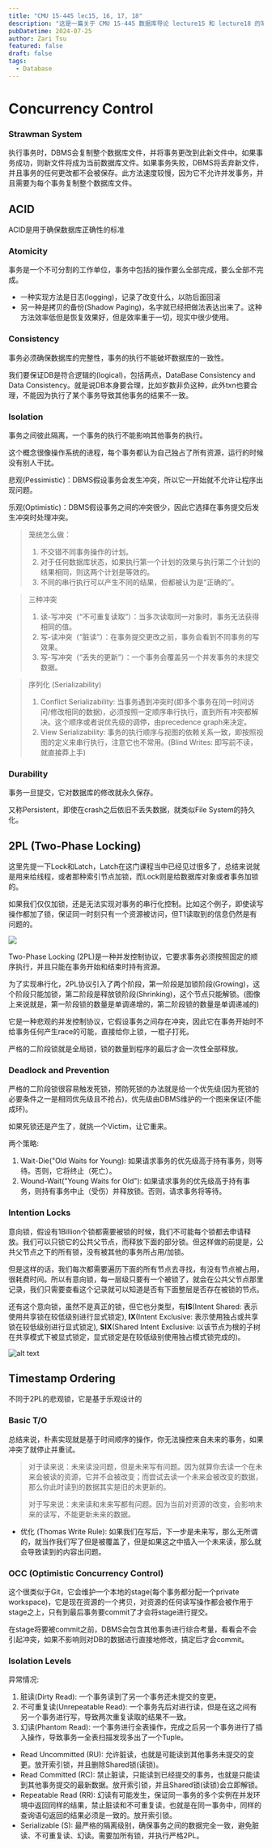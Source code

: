 ```yaml
---
title: "CMU 15-445 lec15, 16, 17, 18"
description: "这是一篇关于 CMU 15-445 数据库导论 lecture15 和 lecture18 的笔记，主要讲讲DBMS的并发控制。"
pubDatetime: 2024-07-25
author: Zari Tsu
featured: false
draft: false
tags:
  - Database
---
```


# Concurrency Control

### Strawman System

执行事务时，DBMS会复制整个数据库文件，并将事务更改到此新文件中。如果事务成功，则新文件将成为当前数据库文件。如果事务失败，DBMS将丢弃新文件，并且事务的任何更改都不会被保存。此方法速度较慢，因为它不允许并发事务，并且需要为每个事务复制整个数据库文件。

## ACID

ACID是用于确保数据库正确性的标准

### Atomicity

事务是一个不可分割的工作单位，事务中包括的操作要么全部完成，要么全部不完成。

* 一种实现方法是日志(logging)，记录了改变什么，以防后面回滚
* 另一种是拷贝的备份(Shadow Paging)，名字就已经把做法表达出来了。这种方法效率低但是恢复效果好，但是效率重于一切，现实中很少使用。

### Consistency

事务必须确保数据库的完整性，事务的执行不能破坏数据库的一致性。

我们要保证DB是符合逻辑的(logical)，包括两点，DataBase Consistency and Data Consistency。就是说DB本身要合理，比如岁数非负这种，此外txn也要合理，不能因为执行了某个事务导致其他事务的结果不一致。

### **Isolation**

事务之间彼此隔离，一个事务的执行不能影响其他事务的执行。

这个概念很像操作系统的进程，每个事务都认为自己独占了所有资源，运行的时候没有别人干扰。

悲观(Pessimistic)：DBMS假设事务会发生冲突，所以它一开始就不允许让程序出现问题。

乐观(Optimistic)：DBMS假设事务之间的冲突很少，因此它选择在事务提交后发生冲突时处理冲突。

> 笼统怎么做：
> 
> 1. 不交错不同事务操作的计划。
> 2. 对于任何数据库状态，如果执行第一个计划的效果与执行第二个计划的结果相同，则这两个计划是等效的。
> 3. 不同的串行执行可以产生不同的结果，但都被认为是“正确的”。

> 三种冲突
>
> 1. 读-写冲突（“不可重复读取”）：当多次读取同一对象时，事务无法获得相同的值。
> 2. 写-读冲突（“脏读”）：在事务提交更改之前，事务会看到不同事务的写效果。
> 3. 写-写冲突（“丢失的更新”）：一个事务会覆盖另一个并发事务的未提交数据。

> 序列化 (Serializability)
>
> 1. Conflict Serializability: 当事务遇到冲突时(即多个事务在同一时间访问/修改相同的数据)，必须按照一定顺序串行执行，直到所有冲突都解决。这个顺序或者说优先级的调停，由precedence graph来决定。
> 2. View Serializability: 事务的执行顺序与视图的依赖关系一致，即按照视图的定义来串行执行，注意它也不常用。(Blind Writes: 即写前不读，就直接莽上手)

### Durability

事务一旦提交，它对数据库的修改就永久保存。

又称Persistent，即使在crash之后依旧不丢失数据，就类似File System的持久化。

## 2PL (Two-Phase Locking)

这里先提一下Lock和Latch，Latch在这门课程当中已经见过很多了，总结来说就是用来给线程，或者那种索引节点加锁，而Lock则是给数据库对象或者事务加锁的。

如果我们仅仅加锁，还是无法实现对事务的串行化控制。比如这个例子，即使读写操作都加了锁，保证同一时刻只有一个资源被访问，但T1读取到的信息仍然是有问题的。

![](../../assets/images/not_2pl_only_lock.png)

Two-Phase Locking (2PL)是一种并发控制协议，它要求事务必须按照固定的顺序执行，并且只能在事务开始和结束时持有资源。

为了实现串行化，2PL协议引入了两个阶段，第一阶段是加锁阶段(Growing)，这个阶段只能加锁，第二阶段是释放锁阶段(Shrinking)，这个节点只能解锁。(图像上来说就是，第一阶段锁的数量是单调递增的，第二阶段锁的数量是单调递减的)

它是一种悲观的并发控制协议，它假设事务之间存在冲突，因此它在事务开始时不给事务任何产生race的可能，直接给你上锁，一棍子打死。

严格的二阶段锁就是全局锁，锁的数量到程序的最后才会一次性全部释放。

### Deadlock and Prevention

严格的二阶段锁很容易触发死锁，预防死锁的办法就是给一个优先级(因为死锁的必要条件之一是相同优先级且不抢占)，优先级由DBMS维护的一个图来保证(不能成环)。

如果死锁还是产生了，就挑一个Victim，让它重来。

两个策略:  
1. Wait-Die("Old Waits for Young): 如果请求事务的优先级高于持有事务，则等待。否则，它将终止（死亡）。
2. Wound-Wait("Young Waits for Old"): 如果请求事务的优先级高于持有事务，则持有事务中止（受伤）并释放锁。否则，请求事务将等待。

### Intention Locks

意向锁，假设有1Billion个锁都需要被锁的时候，我们不可能每个锁都去申请释放。我们可以只锁它的公共父节点，而释放下面的部分锁。但这样做的前提是，公共父节点之下的所有锁，没有被其他的事务所占用/加锁。

但是这样的话，我们每次都需要遍历下面的所有节点去寻找，有没有节点被占用，很耗费时间。所以有意向锁，每一层级只要有一个被锁了，就会在公共父节点那里记录，我们只需要查看这个记录就可以知道是否有下面整层是否存在被锁的节点。

还有这个意向锁，虽然不是真正的锁，但它也分类型，有**IS**(Intent Shared: 表示使用共享锁在较低级别进行显式锁定), **IX**(Intent Exclusive: 表示使用独占或共享锁在较低级别进行显式锁定), **SIX**(Shared Intent Exclusive: 以该节点为根的子树在共享模式下被显式锁定，显式锁定是在较低级别使用独占模式锁完成的)。

![alt text](../../assets/images/intention_lock_relation_matrix.png)

## Timestamp Ordering

不同于2PL的悲观锁，它是基于乐观设计的

### Basic T/O

总结来说，朴素实现就是基于时间顺序的操作，你无法操控来自未来的事务，如果冲突了就停止并重试。

> 对于读来说：未来读没问题，但是未来写有问题。因为就算你去读一个在未来会被读的资源，它并不会被改变；而尝试去读一个未来会被改变的数据，那么你此时读到的数据其实是旧的未更新的。
> 
> 对于写来说：未来读和未来写都有问题。因为当前对资源的改变，会影响未来的读写，不能更新未来的数据。

* 优化 (Thomas Write Rule): 如果我们在写后，下一步是未来写，那么无所谓的，就当作我们写了但是被覆盖了，但是如果这之中插入一个未来读，那么就会导致读到的内容出问题。

### OCC (Optimistic Concurrency Control)

这个很类似于Git，它会维护一个本地的stage(每个事务都分配一个private workspace)，它是现在资源的一个拷贝，对资源的任何读写操作都会被作用于stage之上，只有到最后事务要commit了才会将stage进行提交。

在stage将要被commit之前，DBMS会包含其他事务进行综合考量，看看会不会引起冲突，如果不影响则对DB的数据进行直接地修改，搞定后才会commit。

### Isolation Levels

异常情况:  
1. 脏读(Dirty Read): 一个事务读到了另一个事务还未提交的变更。
2. 不可重复读(Unrepeatable Read): 一个事务先后对进行读，但是在这之间有另一个事务进行写，导致两次重复读取的结果不一致。
3. 幻读(Phantom Read): 一个事务进行全表操作，完成之后另一个事务进行了插入操作，导致事务一全表扫描发现多出了一个Tuple。

* Read Uncommitted (RU): 允许脏读，也就是可能读到其他事务未提交的变更。放开索引锁，并且删除Shared锁(读锁)。
* Read Committed (RC): 禁止脏读，只能读到已经提交的事务，也就是只能读到其他事务提交的最新数据。放开索引锁，并且Shared锁(读锁)会立即解锁。
* Repeatable Read (RR): 幻读有可能发生，保证同一事务的多个实例在并发环境中返回同样的结果，禁止脏读和不可重复读，也就是在同一事务中，同样的查询语句返回的结果必须是一致的。放开索引锁。
* Serializable (S): 最严格的隔离级别，确保事务之间的数据完全一致，避免脏读、不可重复读、幻读。需要加所有锁，并执行严格2PL。
